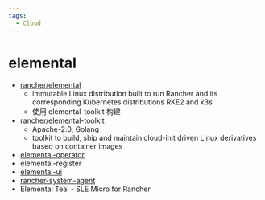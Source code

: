 ```yaml
---
tags:
  - Cloud
---
```


# elemental

- [rancher/elemental](https://github.com/rancher/elemental)
  - immutable Linux distribution built to run Rancher and its corresponding Kubernetes distributions RKE2 and k3s
  - 使用 elemental-toolkit 构建
- [rancher/elemental-toolkit](https://github.com/rancher/elemental-toolkit)
  - Apache-2.0, Golang
  - toolkit to build, ship and maintain cloud-init driven Linux derivatives based on container images
- [elemental-operator](https://github.com/rancher/elemental-operator)
- elemental-register
- [elemental-ui](https://github.com/rancher/elemental-ui)
- [rancher-system-agent](https://github.com/rancher/system-agent)
- Elemental Teal - SLE Micro for Rancher
